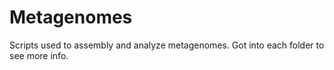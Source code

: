 # Metagenomes

Scripts used to assembly and analyze metagenomes. Got into each folder to see more info.
